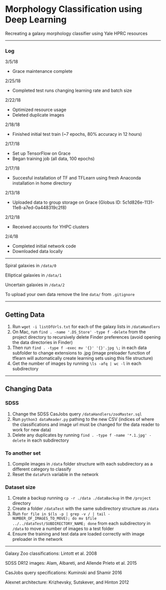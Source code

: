 # Morphology Classification using Deep Learning
Recreating a galaxy morphology classifier using Yale HPRC resources

---

### Log

3/5/18
- Grace maintenance complete

2/25/18
- Completed test runs changing learning rate and batch size

2/22/18
- Optimized resource usage
- Deleted duplicate images

2/18/18
- Finished initial test train (~7 epochs, 80% accuracy in 12 hours)

2/17/18
- Set up TensorFlow on Grace
- Began training job (all data, 100 epochs)

2/17/18
- Succesful installation of TF and TFLearn using fresh Anaconda installation in home directory

2/13/18
- Uploaded data to group storage on Grace (Globus ID: 5c1d826e-1131-11e8-a7ed-0a448319c2f8)

2/12/18
- Received accounts for YHPC clusters

2/4/18
- Completed initial network code
- Downloaded data locally

---

Spiral galaxies in `/data/0`

Elliptical galaxies in `/data/1`

Uncertain galaxies in `/data/2`

To upload your own data remove the line `data/` from `.gitignore`

---

## Getting Data

1. Run `wget -i listOfUrls.txt` for each of the galaxy lists in `/dataHandlers`
2. On Mac, run `find . -name '.DS_Store' -type f -delete` from the project directory to recursively delete Finder preferences (avoid opening the data directories in Finder)
3. Then run `find . -type f -exec mv '{}' '{}'.jpg \;` in each data subfolder to change extensions to .jpg (image preloader function of tflearn will automatically create learning sets using this file structure)
4. Get the number of images by running `\ls -afq | wc -l` in each subdirectory

---

## Changing Data

### SDSS

1. Change the SDSS CasJobs query `/dataHandlers/zooMaster.sql`
2. Run `python3 dataReader.py` pathing to the new CSV (indices of where the classifications and image url must be changed for the data reader to work for new data)
3. Delete any duplicates by running `find . -type f -name '*.1.jpg' -delete` in each subdirectory

### To another set

1. Compile images in `/data` folder structure with each subdirectory as a different category to classify
2. Reset the `dataPath` variable in the network

### Dataset size

1. Create a backup running `cp -r ./data ./dataBackup` in the `/project` directory
2. Create a folder `/dataTest` with the same subdirectory structure as `/data`
3. Run `for file in $(ls -p | grep -v / | tail -NUMBER_OF_IMAGES_TO_MOVE); do mv $file ../../dataTest/SUBDIRECTORY_NAME; done` from each subdirectory in `/data` to move a number of images to a test folder
4. Ensure the training and test data are loaded correctly with image preloader in the network

---

Galaxy Zoo classifications: Lintott et al. 2008

SDSS DR12 images: Alam, Albareti, and Allende Prieto et al. 2015

CasJobs query specifications: Kuminski and Shamir 2016

Alexnet architecture: Krizhevsky, Sutskever, and Hinton 2012
